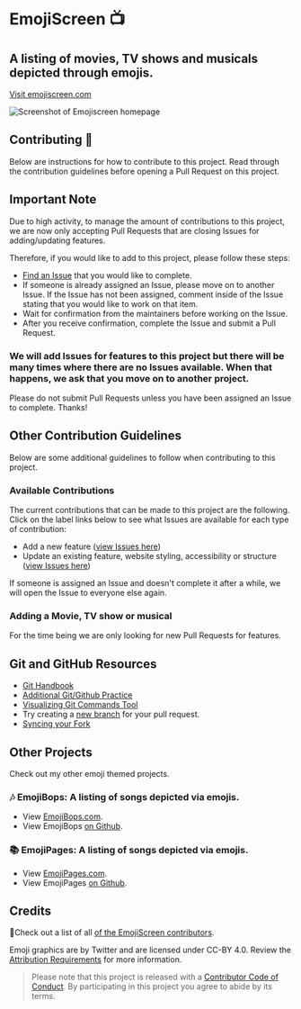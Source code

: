 # EmojiScreen 📺 

## A listing of movies, TV shows and musicals depicted through emojis.
[Visit emojiscreen.com](https://emojiscreen.com)

![Screenshot of Emojiscreen homepage](readme/emoji-screen.png)

## Contributing 🎁

Below are instructions for how to contribute to this project. Read through the contribution guidelines before opening a Pull Request on this project. 

## Important Note
Due to high activity, to manage the amount of contributions to this project, we are now only accepting Pull Requests that are closing Issues for adding/updating features.

Therefore, if you would like to add to this project, please follow these steps:

* [Find an Issue](https://github.com/brittanyrw/emojiscreen/issues) that you would like to complete. 
* If someone is already assigned an Issue, please move on to another Issue. If the Issue has not been assigned, comment inside of the Issue stating that you would like to work on that item. 
* Wait for confirmation from the maintainers before working on the Issue. 
* After you receive confirmation, complete the Issue and submit a Pull Request.

### We will add Issues for features to this project but there will be many times where there are no Issues available. When that happens, we ask that you move on to another project. 

Please do not submit Pull Requests unless you have been assigned an Issue to complete. Thanks! 

## Other Contribution Guidelines

Below are some additional guidelines to follow when contributing to this project. 

### Available Contributions

The current contributions that can be made to this project are the following. Click on the label links below to see what Issues are available for each type of contribution:

* Add a new feature ([view Issues here](https://github.com/brittanyrw/emojiscreen/labels/new%20feature))
* Update an existing feature, website styling, accessibility or structure ([view Issues here](https://github.com/brittanyrw/emojiscreen/issues?q=is%3Aopen+is%3Aissue+label%3Aenhancement))

If someone is assigned an Issue and doesn't complete it after a while, we will open the Issue to everyone else again.

### Adding a Movie, TV show or musical

For the time being we are only looking for new Pull Requests for features.

## Git and GitHub Resources
* [Git Handbook](https://guides.github.com/introduction/git-handbook/)
* [Additional Git/Github Practice](https://try.github.io/)
* [Visualizing Git Commands Tool](https://git-school.github.io/visualizing-git/)
* Try creating a [new branch](https://github.com/Kunena/Kunena-Forum/wiki/Create-a-new-branch-with-git-and-manage-branches) for your pull request.
* [Syncing your Fork](https://help.github.com/en/articles/syncing-a-fork)

## Other Projects

Check out my other emoji themed projects.

### 🎶 EmojiBops: A listing of songs depicted via emojis.
* View [EmojiBops.com](https://emojibops.com).
* View EmojiBops [on Github](https://github.com/brittanyrw/emojibops/).

### 📚 EmojiPages: A listing of songs depicted via emojis.
* View [EmojiPages.com](https://emojipages.com).
* View EmojiPages [on Github](https://github.com/brittanyrw/emojipages/).

## Credits

💖Check out a list of all [of the EmojiScreen contributors](https://github.com/brittanyrw/emojiscreen/graphs/contributors).

Emoji graphics are by Twitter and are licensed under CC-BY 4.0. Review the [Attribution Requirements](https://github.com/twitter/twemoji#attribution-requirements) for more information.

> Please note that this project is released with a [Contributor Code of Conduct](/CODE_OF_CONDUCT.md). By participating in this project you agree to abide by its terms.
